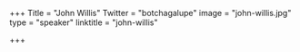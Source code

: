 +++
Title = "John Willis"
Twitter = "botchagalupe"
image = "john-willis.jpg"
type = "speaker"
linktitle = "john-willis"

+++

